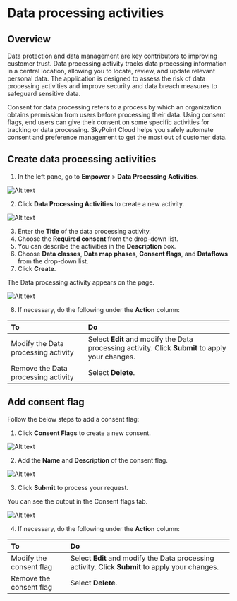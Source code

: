 # Data processing activities

## Overview

Data protection and data management are key contributors to improving customer trust. Data processing activity tracks data processing information in a central location, allowing you to locate, review, and update relevant personal data. The application is designed to assess the risk of data processing activities and improve security and data breach measures to safeguard sensitive data.

Consent for data processing refers to a process by which an organization obtains permission from users before processing their data. Using consent flags, end users can give their consent on some specific activities for tracking or data processing. SkyPoint Cloud helps you safely automate consent and preference management to get the most out of customer data.

## Create data processing activities

1. In the left pane, go to **Empower** > **Data Processing Activities**.

![Alt text](/doc_snippets/DataProcessingActivities.png)

2. Click **Data Processing Activities** to create a new activity.

![Alt text](/doc_snippets/AddDataProcessingActivity.png)

3. Enter the **Title** of the data processing activity.
4. Choose the **Required consent** from the drop-down list. 
5. You can describe the activities in the **Description** box.
6. Choose **Data classes**, **Data map phases**, **Consent flags**, and **Dataflows** from the drop-down list.
7. Click **Create**.

The Data processing activity appears on the page.

![Alt text](/doc_snippets/DataProcessingActivitiesOutput.png)

8. If necessary, do the following under the **Action** column:

|To|Do|
| :- | :- |
|Modify the Data processing activity|Select **Edit** and modify the Data processing activity. Click **Submit** to apply your changes.|
|Remove the Data processing activity|Select **Delete**.|

## Add consent flag

Follow the below steps to add a consent flag:

1. Click **Consent Flags** to create a new consent.

![Alt text](/doc_snippets/ConsentFlag.png)

2. Add the **Name** and **Description** of the consent flag.

![Alt text](/doc_snippets/AddConsentFlag.png)

3. Click **Submit** to process your request.

You can see the output in the Consent flags tab.

![Alt text](/doc_snippets/ConsentFlagsOutput.png)

4. If necessary, do the following under the **Action** column:

|To|Do|
| :- | :- |
|Modify the consent flag|Select **Edit** and modify the Data processing activity. Click **Submit** to apply your changes.|
|Remove the consent flag|Select **Delete**.|


